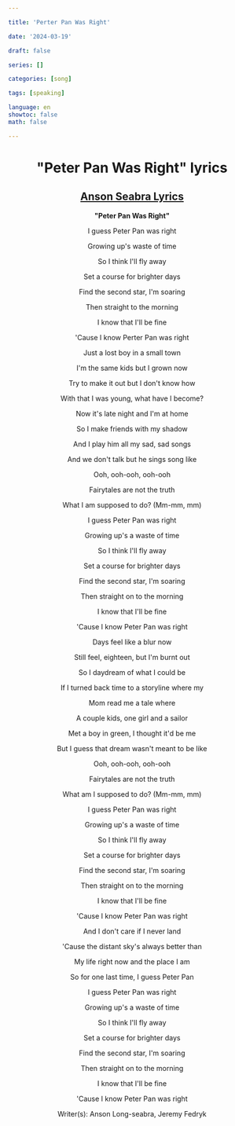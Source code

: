 ```yaml
---

title: 'Perter Pan Was Right'

date: '2024-03-19'

draft: false

series: []

categories: [song]

tags: [speaking]

language: en
showtoc: false
math: false

---
```



<center>

# "Peter Pan Was Right" lyrics

## [**Anson Seabra Lyrics**](https://www.azlyrics.com/a/ansonseabra.html)

**"Peter Pan Was Right"**

I guess Peter Pan was right

Growing up's waste of time

So I think I'll fly away

Set a course for brighter days

Find the second star, I'm soaring

Then straight to the morning

I know that I'll be fine

'Cause I know Perter Pan was right



Just a lost boy in a small town

I'm the same kids but I grown now

Try to make it out but I don't know how

With that I was young, what have I become?

Now it's late night and I'm at home

So I make friends with my shadow

And I play him all my sad, sad songs

And we don't talk but he sings song like



Ooh, ooh-ooh, ooh-ooh

Fairytales are not the truth

What I am supposed to do? (Mm-mm, mm)



I guess Peter Pan was right

Growing up's a waste of time

So I think I'll fly away

Set a course for brighter days

Find the second star, I'm soaring

Then straight on to the morning

I know that I'll be fine

'Cause I know Peter Pan was right



Days feel like a blur now

Still feel, eighteen, but I'm burnt out

So I daydream of what I could be

If I turned back time to a storyline where my

Mom read me a tale where 

A couple kids, one girl and a sailor

Met a boy in green, I thought it'd be me

But I guess that dream wasn't meant to be like



Ooh, ooh-ooh, ooh-ooh

Fairytales are not the truth

What am I supposed to do? (Mm-mm, mm)



I guess Peter Pan was right

Growing up's a waste of time

So I think I'll fly away

Set a course for brighter days

Find the second star, I'm soaring

Then straight on to the morning

I know that I'll be fine

'Cause I know Peter Pan was right



And I don't care if I never land

'Cause the distant sky's always better than

My life right now and the place I am

So for one last time, I guess Peter Pan



I guess Peter Pan was right

Growing up's a waste of time

So I think I'll fly away

Set a course for brighter days

Find the second star, I'm soaring

Then straight on to the morning

I know that I'll be fine

'Cause I know Peter Pan was right



Writer(s): Anson Long-seabra, Jeremy Fedryk



</center>